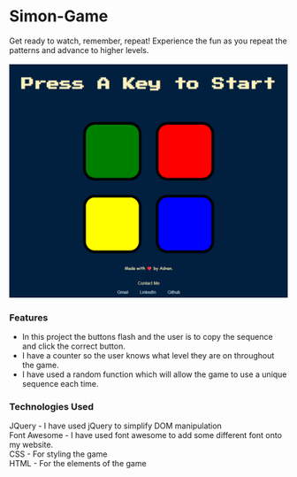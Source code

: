 # Simon-Game
Get ready to watch, remember, repeat!  Experience the fun as you repeat the patterns and advance to higher levels. 
<br><br>
<img style="width:600px" src="readmeImage.png" alt="Simon game preview">

### Features

* In this project the buttons flash and the user is to copy the sequence and click the correct button.
* I have a counter so the user knows what level they are on throughout the game.
* I have used a random function which will allow the game to use a unique sequence each time.

### Technologies Used

JQuery - I have used jQuery to simplify DOM manipulation <br>
Font Awesome - I have used font awesome to add some different font onto my website. <br>
CSS - For styling the game <br>
HTML - For the elements of the game <br>
